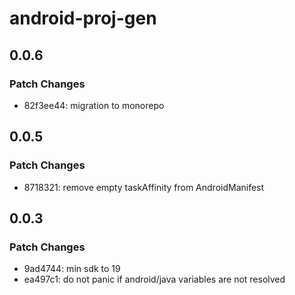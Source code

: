 # android-proj-gen

## 0.0.6

### Patch Changes

- 82f3ee44: migration to monorepo

## 0.0.5

### Patch Changes

- 8718321: remove empty taskAffinity from AndroidManifest

## 0.0.3

### Patch Changes

- 9ad4744: min sdk to 19
- ea497c1: do not panic if android/java variables are not resolved
